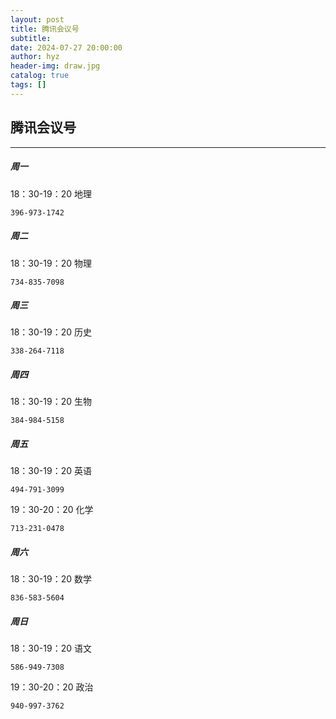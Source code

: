 ```yaml
---
layout: post
title: 腾讯会议号
subtitle: 
date: 2024-07-27 20:00:00
author: hyz
header-img: draw.jpg
catalog: true
tags: []
---
```


## 腾讯会议号

___
##### 周一
18：30-19：20  地理

``` 地理 
396-973-1742
```

##### 周二
18：30-19：20  物理

``` 物理
734-835-7098
```

##### 周三
18：30-19：20  历史

``` 历史
338-264-7118
```

##### 周四
18：30-19：20  生物

``` 生物
384-984-5158
```

##### 周五
18：30-19：20  英语

``` 英语
494-791-3099
```

19：30-20：20  化学

``` 化学
713-231-0478
```

##### 周六
18：30-19：20  数学

``` 数学
836-583-5604
```

##### 周日
18：30-19：20  语文

``` 语文
586-949-7308
```

19：30-20：20  政治

``` 政治
940-997-3762
```
